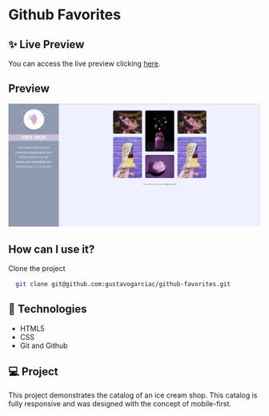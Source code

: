 
# Github Favorites

## ✨ Live Preview
You can access the live preview clicking [here](https://github-favorites-theta.vercel.app/).
## Preview

![App Screenshot](./assets/thumbnail.png)


## How can I use it?

Clone the project

```bash
  git clone git@github.com:gustavogarciac/github-favorites.git
```

## 🚀 Technologies

- HTML5
- CSS
- Git and Github

## 💻 Project
This project demonstrates the catalog of an ice cream shop. This catalog is fully responsive and was designed with the concept of mobile-first.


